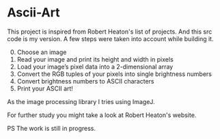 # Ascii-Art

This project is inspired from Robert Heaton's list of projects. 
And this src code is my version.
A few steps were taken into account while building it. 

0. Choose an image
1. Read your image and print its height and width in pixels
2. Load your image’s pixel data into a 2-dimensional array
3. Convert the RGB tuples of your pixels into single brightness numbers
4. Convert brightness numbers to ASCII characters
5. Print your ASCII art!

As the image processing library I tries using ImageJ. 

For further study you might take a look at Robert Heaton's website. 

PS The work is still in progress. 
